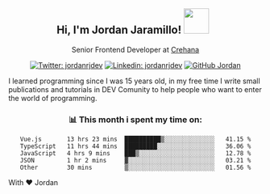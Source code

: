 <div align="center">
<h2 style="margin-right:10px;">Hi, I'm Jordan Jaramillo! <img src="https://media.giphy.com/media/Wj7lNjMNDxSmc/source.gif" width="50" > </h2>

<p>Senior Frontend Developer at <a href="https://www.crehana.com/">Crehana</a></p>

[![Twitter: jordanrjdev](https://img.shields.io/twitter/follow/jordanrjdev?style=social)](https://twitter.com/jordanrjdev)
[![Linkedin: jordanrjdev](https://img.shields.io/badge/-jordanrjdev-blue?style=flat-square&logo=Linkedin&logoColor=white&link=https://www.linkedin.com/in/jordanrjdev/)](https://www.linkedin.com/in/jordanrjdev/)
[![GitHub Jordan](https://img.shields.io/github/followers/jnadroj?label=follow&style=social)](https://github.com/jnadroj)

</div>
I learned programming since I was 15 years old, in my free time I write small publications and tutorials in DEV Comunity to help people who want to enter the world of programming.

<div align="center">

### 📊 **This month i spent my time on:**

<!--START_SECTION:waka-->

```text
Vue.js       13 hrs 23 mins  ██████████▒░░░░░░░░░░░░░░   41.15 %
TypeScript   11 hrs 44 mins  █████████░░░░░░░░░░░░░░░░   36.06 %
JavaScript   4 hrs 9 mins    ███▒░░░░░░░░░░░░░░░░░░░░░   12.78 %
JSON         1 hr 2 mins     ▓░░░░░░░░░░░░░░░░░░░░░░░░   03.21 %
Other        30 mins         ▒░░░░░░░░░░░░░░░░░░░░░░░░   01.56 %
```

<!--END_SECTION:waka-->

</div>

With ❤️ Jordan
